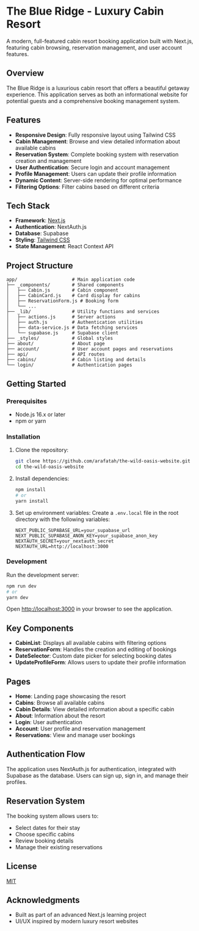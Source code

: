 # The Blue Ridge - Luxury Cabin Resort

A modern, full-featured cabin resort booking application built with Next.js, featuring cabin browsing, reservation management, and user account features.

## Overview

The Blue Ridge is a luxurious cabin resort that offers a beautiful getaway experience. This application serves as both an informational website for potential guests and a comprehensive booking management system.

## Features

- **Responsive Design**: Fully responsive layout using Tailwind CSS
- **Cabin Management**: Browse and view detailed information about available cabins
- **Reservation System**: Complete booking system with reservation creation and management
- **User Authentication**: Secure login and account management
- **Profile Management**: Users can update their profile information
- **Dynamic Content**: Server-side rendering for optimal performance
- **Filtering Options**: Filter cabins based on different criteria

## Tech Stack

- **Framework**: [Next.js](https://nextjs.org/)
- **Authentication**: NextAuth.js
- **Database**: Supabase
- **Styling**: [Tailwind CSS](https://tailwindcss.com/)
- **State Management**: React Context API

## Project Structure

```
app/                    # Main application code
├── _components/        # Shared components
│   ├── Cabin.js        # Cabin component
│   ├── CabinCard.js    # Card display for cabins
│   ├── ReservationForm.js # Booking form
│   └── ...
├── _lib/               # Utility functions and services
│   ├── actions.js      # Server actions
│   ├── auth.js         # Authentication utilities
│   ├── data-service.js # Data fetching services
│   └── supabase.js     # Supabase client
├── _styles/            # Global styles
├── about/              # About page
├── account/            # User account pages and reservations
├── api/                # API routes
├── cabins/             # Cabin listing and details
└── login/              # Authentication pages
```

## Getting Started

### Prerequisites

- Node.js 16.x or later
- npm or yarn

### Installation

1. Clone the repository:
   ```bash
   git clone https://github.com/arafatah/the-wild-oasis-website.git
   cd the-wild-oasis-website
   ```

2. Install dependencies:
   ```bash
   npm install
   # or
   yarn install
   ```

3. Set up environment variables:
   Create a `.env.local` file in the root directory with the following variables:
   ```
   NEXT_PUBLIC_SUPABASE_URL=your_supabase_url
   NEXT_PUBLIC_SUPABASE_ANON_KEY=your_supabase_anon_key
   NEXTAUTH_SECRET=your_nextauth_secret
   NEXTAUTH_URL=http://localhost:3000
   ```

### Development

Run the development server:

```bash
npm run dev
# or
yarn dev
```

Open [http://localhost:3000](http://localhost:3000) in your browser to see the application.

## Key Components

- **CabinList**: Displays all available cabins with filtering options
- **ReservationForm**: Handles the creation and editing of bookings
- **DateSelector**: Custom date picker for selecting booking dates
- **UpdateProfileForm**: Allows users to update their profile information

## Pages

- **Home**: Landing page showcasing the resort
- **Cabins**: Browse all available cabins
- **Cabin Details**: View detailed information about a specific cabin
- **About**: Information about the resort
- **Login**: User authentication
- **Account**: User profile and reservation management
- **Reservations**: View and manage user bookings

## Authentication Flow

The application uses NextAuth.js for authentication, integrated with Supabase as the database. Users can sign up, sign in, and manage their profiles.

## Reservation System

The booking system allows users to:
- Select dates for their stay
- Choose specific cabins
- Review booking details
- Manage their existing reservations

## License

[MIT](LICENSE)

## Acknowledgments

- Built as part of an advanced Next.js learning project
- UI/UX inspired by modern luxury resort websites